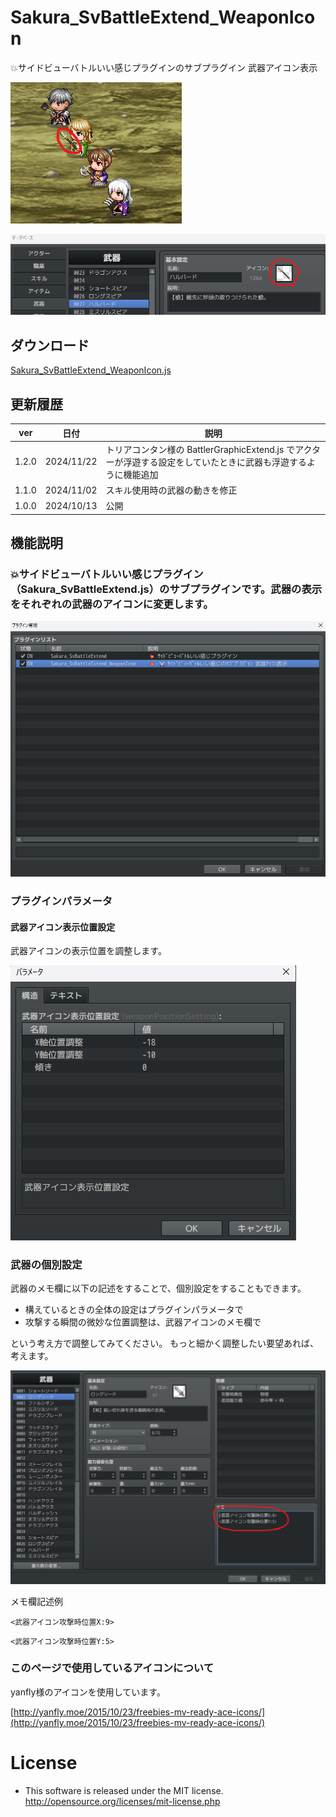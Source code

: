 # Sakura_SvBattleExtend_WeaponIcon
💥サイドビューバトルいい感じプラグインのサブプラグイン 武器アイコン表示

![alt text](images/image-2.png)

![alt text](images/image-1.png)

## ダウンロード
[Sakura_SvBattleExtend_WeaponIcon.js](https://raw.githubusercontent.com/Sakurano6130/SakuraPlugins/main/Sakura_SvBattleExtend_WeaponIcon/Sakura_SvBattleExtend_WeaponIcon.js)

## 更新履歴
| ver   | 日付       | 説明                                                                                                            |
| ----- | ---------- | --------------------------------------------------------------------------------------------------------------- |
| 1.2.0 | 2024/11/22 | トリアコンタン様の BattlerGraphicExtend.js でアクターが浮遊する設定をしていたときに武器も浮遊するように機能追加 |
| 1.1.0 | 2024/11/02 | スキル使用時の武器の動きを修正                                                                                  |
| 1.0.0 | 2024/10/13 | 公開                                                                                                            |


## 機能説明
### 💥サイドビューバトルいい感じプラグイン（Sakura_SvBattleExtend.js）のサブプラグインです。武器の表示をそれぞれの武器のアイコンに変更します。

![alt text](images/image-6.png)

### プラグインパラメータ

#### 武器アイコン表示位置設定

武器アイコンの表示位置を調整します。

![alt text](images/image-4.png)

### 武器の個別設定

武器のメモ欄に以下の記述をすることで、個別設定をすることもできます。
- 構えているときの全体の設定はプラグインパラメータで
- 攻撃する瞬間の微妙な位置調整は、武器アイコンのメモ欄で

という考え方で調整してみてください。
もっと細かく調整したい要望あれば、考えます。

![alt text](images/image-5.png)

メモ欄記述例

```
<武器アイコン攻撃時位置X:9>
```
```
<武器アイコン攻撃時位置Y:5>
```

### このページで使用しているアイコンについて

yanfly様のアイコンを使用しています。

[http://yanfly.moe/2015/10/23/freebies-mv-ready-ace-icons/](http://yanfly.moe/2015/10/23/freebies-mv-ready-ace-icons/)


# License
- This software is released under the MIT license. http://opensource.org/licenses/mit-license.php
